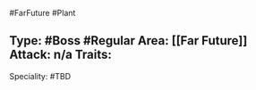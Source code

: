 #FarFuture #Plant

Type: #Boss #Regular
Area: [[Far Future]]
Attack: n/a
Traits:
- 

Speciality: #TBD
